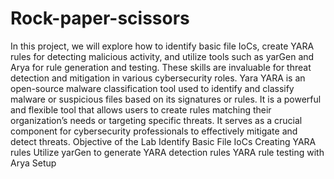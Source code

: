 # Rock-paper-scissors

In this project, we will explore how to identify basic file IoCs, create YARA rules for detecting malicious activity, and utilize tools such as yarGen and Arya for rule generation and testing. These skills are invaluable for threat detection and mitigation in various cybersecurity roles.
Yara
YARA is an open-source malware classification tool used to identify and classify malware or suspicious files based on its signatures or rules. It is a powerful and flexible tool that allows users to create rules matching their organization’s needs or targeting specific threats. It serves as a crucial component for cybersecurity professionals to effectively mitigate and detect threats.
Objective of the Lab
Identify Basic File IoCs
Creating YARA rules
Utilize yarGen to generate YARA detection rules
YARA rule testing with Arya
Setup